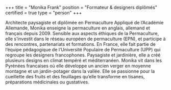 +++
title = "Monika Frank"
position = "Formateur & designers diplômés"
certified = true
type = "person"
+++

Architecte paysagiste et diplômée en Permaculture Appliqué de l’Académie
Allemande, Monika enseigne la permaculture en anglais, allemand et français
depuis 2009. Sensible aux aspects éthiques de la Permaculture, elle s’investit
dans le réseau européen de permaculture (EPN), et participe à des rencontres,
partenariats et formations. En France, elle fait partie de l’équipe pédagogique
de l’Université Populaire de Permaculture (UPP) qui regroupe les designers
francophones. Paysagiste et jardinière, elle a créé plusieurs designs en climat
tempéré et méditerranéen. Monika vit dans les Pyrénées francaises où elle
développe un ancien verger en moyenne montagne et un jardin-potager dans la
vallée. Elle se passionne pour la cueillette des fruits et des feuillages
qu’elle transforme en tisanes, préparations médicinales ou gustatives.
